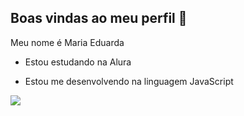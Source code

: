 ## Boas vindas ao meu perfil 🩷

Meu nome é Maria Eduarda


- Estou estudando na Alura

- Estou me desenvolvendo na linguagem JavaScript

![](https://media1.tenor.com/m/Kpw8NCgev08AAAAC/eso.gif)



